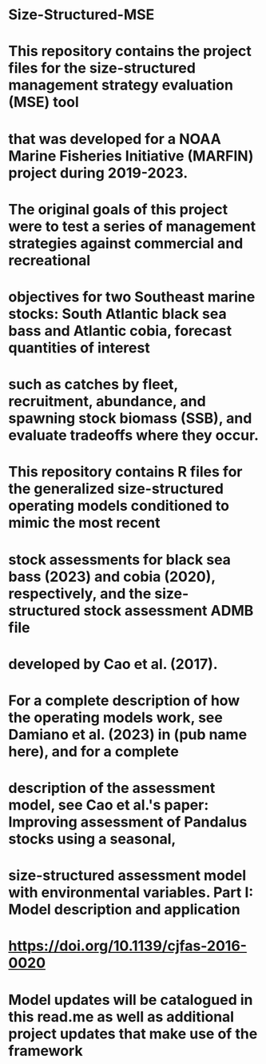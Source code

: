# Size-Structured-MSE
# This repository contains the project files for the size-structured management strategy evaluation (MSE) tool
# that was developed for a NOAA Marine Fisheries Initiative (MARFIN) project during 2019-2023.

# The original goals of this project were to test a series of management strategies against commercial and recreational
# objectives for two Southeast marine stocks: South Atlantic black sea bass and Atlantic cobia, forecast quantities of interest
# such as catches by fleet, recruitment, abundance, and spawning stock biomass (SSB), and evaluate tradeoffs where they occur.

# This repository contains R files for the generalized size-structured operating models conditioned to mimic the most recent 
# stock assessments for black sea bass (2023) and cobia (2020), respectively, and the size-structured stock assessment ADMB file 
# developed by Cao et al. (2017). 

# For a complete description of how the operating models work, see Damiano et al. (2023) in (pub name here), and for a complete
# description of the assessment model, see Cao et al.'s paper: Improving assessment of Pandalus stocks using a seasonal, 
# size-structured assessment model with environmental variables. Part I: Model description and application
# https://doi.org/10.1139/cjfas-2016-0020

# Model updates will be catalogued in this read.me as well as additional project updates that make use of the framework
